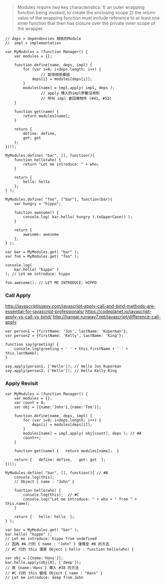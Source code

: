 >Modules require two key characteristics: 1) an outer wrapping function being invoked, to create the enclosing scope 2) the return value of the wrapping function must include reference to at least one inner function that then has closure over the private inner scope of the wrapper.
```
// deps = dependencies 相依的Module  
//  impl = implementation  

var MyModules = (function Manager() {
	var modules = {};

	function define(name, deps, impl) {
		for (var i=0; i<deps.length; i++) {
		        // 取得相依模組
			deps[i] = modules[deps[i]];
		}
		modules[name] = impl.apply( impl, deps );
                // apply 傳入的impl參數沒用到          
                // 呼叫 impl 會回傳物件 (#41, #53)
	}

	function get(name) {
		return modules[name];
	}

	return {
		define: define,
		get: get
	};
})();

MyModules.define( "bar", [], function(){
	function hello(who) {
		return "Let me introduce: " + who;
	}

	return {
		hello: hello
	};
} );

MyModules.define( "foo", ["bar"], function(bar){
	var hungry = "hippo";

	function awesome() {
		console.log( bar.hello( hungry ).toUpperCase() );
	}

	return {
		awesome: awesome
	};
} );

var bar = MyModules.get( "bar" );
var foo = MyModules.get( "foo" );

console.log(
	bar.hello( "hippo" )
); // Let me introduce: hippo

foo.awesome(); // LET ME INTRODUCE: HIPPO
```
### Call Apply
http://javascriptissexy.com/javascript-apply-call-and-bind-methods-are-essential-for-javascript-professionals/
https://codeplanet.io/javascript-apply-vs-call-vs-bind/
http://hangar.runway7.net/javascript/difference-call-apply
```
var person1 = {firstName: 'Jon', lastName: 'Kuperman'};
var person2 = {firstName: 'Kelly', lastName: 'King'};

function say(greeting) {
    console.log(greeting + ' ' + this.firstName + ' ' + this.lastName);
}

say.apply(person1, ['Hello']); // Hello Jon Kuperman
say.apply(person2, ['Hello']); // Hello Kelly King
```
### Apply Revisit
```
var MyModules = (function Manager() { 
	var modules = {};  
	var count = 0; 
	var obj = [{name:'John'},{name:'Tom'}];
	
 	function define(name, deps, impl) {      
		for (var i=0; i<deps.length; i++) {          
			deps[i] = modules[deps[i]];        
		}       
		modules[name] = impl.apply( obj[count], deps ); // #A
		count++;  
	}
	
  	function get(name) {   return modules[name];  }
	
  	return {   define: define,   get: get  }; 
})();

MyModules.define( "bar", [], function(){ // #B
	console.log(this); 
	// Object { name : "John" }      
	
	function hello(who) {   
		console.log(this);  // #C   
		console.log("Let me introduce: " + who + " from " + this.name);  
	}
	
  	return {   hello: hello  }; 
} );  

var bar = MyModules.get( "bar" );  
bar.hello( "hippo" );  
// Let me introduce: hippo from undefined 
// 因為 #A 行的 { name : "John" } 僅傳至 #B 的方法 
// #C 行的 this 還是 Object { hello : function hello(who) }  

var obj = [{name:'Hans'}];  
bar.hello.apply(obj[0], ['deep']);  
// 將 {name:'Hans'} 傳入 #38 的方法 
// #C 行的 this 變成 Object { name : "Hans" } 
// Let me introduce: deep from John
```
